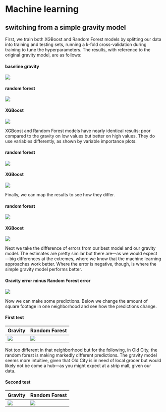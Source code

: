 # Machine learning
## switching from a simple gravity model

First, we train both XGBoost and Random Forest models by splitting our data into training and testing sets, running a k-fold cross-validation during training to tune the hyperparameters. The results, with reference to the original gravity model, are as follows: 

#### baseline gravity
![](https://raw.githubusercontent.com/asrenninger/networks/master/viz/gravity/errorxquantilepoisson.png)

#### random forest
![](https://raw.githubusercontent.com/asrenninger/networks/master/viz/gravity/errorxquantileforest.png)

#### XGBoost
![](https://raw.githubusercontent.com/asrenninger/networks/master/viz/gravity/errorxquantilexgboost.png)

XGBoost and Random Forest models have nearly identical results: poor compared to the gravity on low values but better on high values. They do use variables differently, as shown by variable importance plots.

#### random forest
![](https://raw.githubusercontent.com/asrenninger/networks/master/viz/gravity/forestvip.png)

#### XGBoost
![](https://raw.githubusercontent.com/asrenninger/networks/master/viz/gravity/boostvip.png)

Finally, we can map the results to see how they differ. 

#### random forest
![](https://raw.githubusercontent.com/asrenninger/networks/master/viz/gravity/foresterrormap.png)

#### XGBoost
![](https://github.com/asrenninger/networks/blob/master/viz/gravity/boosterrormap.png)

Next we take the difference of errors from our best model and our gravity model. The estimates are pretty similar but there are—as we would expect—big differences at the extremes, where we know that the machine learning approaches work better. Where the error is negative, though, is where the simple gravity model performs better. 

#### Gravity error minus Random Forest error
![](https://raw.githubusercontent.com/asrenninger/networks/master/viz/gravity/poissonforestdifference.png)

Now we can make some predictions. Below we change the amount of square footage in one neighborhood and see how the predictions change.

#### First test
| Gravity     | Random Forest |
| ----------- | ----------- |
| ![](https://raw.githubusercontent.com/asrenninger/networks/master/viz/gravity/absolute_change_1.png) | ![](https://raw.githubusercontent.com/asrenninger/networks/master/viz/gravity/absolute_change_1_forest.png) |

Not too different in that neighborhood but for the following, in Old City, the random forest is making markedly different predictions. The gravity model seems more intuitive, given that Old City is in need of local grocer but would likely not be come a hub—as you might expect at a strip mall, given our data. 

#### Second test
| Gravity     | Random Forest |
| ----------- | ----------- |
| ![](https://raw.githubusercontent.com/asrenninger/networks/master/viz/gravity/absolute_change_2.png) | ![](https://raw.githubusercontent.com/asrenninger/networks/master/viz/gravity/absolute_change_2_forest.png) |




